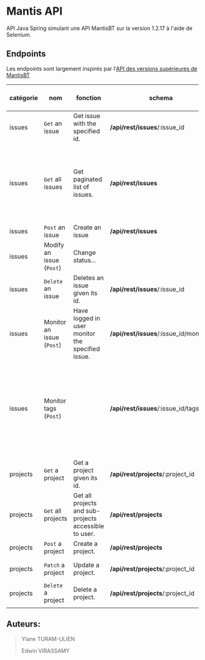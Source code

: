 # Mantis API

API Java Spring simulant une API MantisBT sur la version 1.2.17 à l'aide de Selenium.

## Endpoints

Les endpoints sont largement inspirés par l'[API des versions supérieures de MantisBT](https://documenter.getpostman.com/view/29959/mantis-bug-tracker-rest-api/7Lt6zkP#16677869-82ac-50a0-e69f-c33986fbcf5f)

| catégorie | nom                       | fonction                                              | schema                                  | params (default value)                                                                                                    |
|-----------|---------------------------|-------------------------------------------------------|-----------------------------------------|---------------------------------------------------------------------------------------------------------------------------|
| issues    | `Get` an issue            | Get issue with the specified id.                      | **/api/rest/issues**/:issue_id          | RP: specific fields : select                                                                                              |
| issues    | `Get` all issues          | Get paginated list of issues.                         | **/api/rest/issues**                    | RP: page_size (50) / page (1) / select / project_id /<br/>filtre (*ex: 1, 2, reported, assigned, unassigned*) : filter_id |
| issues    | `Post` an issue           | Create an issue                                       | **/api/rest/issues**                    |                                                                                                                           |
| issues    | Modify an issue (`Post`)  | Change status...                                      |                                         |                                                                                                                           |
| issues    | `Delete` an issue         | Deletes an issue given its id.                        | **/api/rest/issues**/:issue_id          |                                                                                                                           |
| issues    | Monitor an issue (`Post`) | Have logged in user monitor the specified issue.      | **/api/rest/issues**/:issue_id/monitors | Body: list of _users_ : user who monitors                                                                                 |
| issues    | Monitor tags (`Post`)     |                                                       | **/api/rest/issues**/:issue_id/tags     | Body: Attach tags : list of _tags_ / Detach tag : <br/><br/><br/>_tag_id_ <br/> <br/> <br/>  <br/><br/>                   |
|           |                           |                                                       |                                         |                                                                                                                           |
| projects  | `Get` a project           | Get a project given its id.                           | **/api/rest/projects**/:project_id      |                                                                                                                           |
| projects  | `Get` all projects        | Get all projects and sub-projects accessible to user. | **/api/rest/projects**                  |                                                                                                                           |
| projects  | `Post` a project          | Create a project.                                     | **/api/rest/projects**                  |                                                                                                                           |
| projects  | `Patch` a project         | Update a project.                                     | **/api/rest/projects**/:project_id      | Body: content to modify                                                                                                   |
| projects  | `Delete` a project        | Delete a project.                                     | **/api/rest/projects**/:project_id      |                                                                                                                           |
|           |                           |                                                       |                                         |                                                                                                                           |

## Auteurs:

> Ylane TURAM-ULIEN
> 
> Edwin VIRASSAMY
